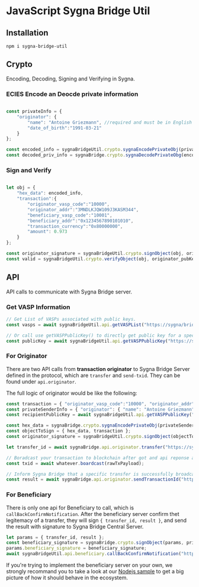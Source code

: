 # JavaScript Sygna Bridge Util

## Installation

```shell
npm i sygna-bridge-util
```

## Crypto

Encoding, Decoding, Signing and Verifying in Sygna.

### ECIES Encode an Deocde private information

```javascript

const privateInfo = {
    "originator": {
        "name": "Antoine Griezmann", //required and must be in English
        "date_of_birth":"1991-03-21"
    }
};

const encoded_info = sygnaBridgeUtil.crypto.sygnaEncodePrivateObj(privateInfo, recipient_pubKey);
const decoded_priv_info = sygnaBridge.crypto.sygnaDecodePrivateObg(encoded_info, recipient_privKey)

```

### Sign and Verify

```javascript

let obj = {
    "hex_data": encoded_info,
    "transaction":{
        "originator_vasp_code":"10000",
        "originator_addr":"3MNDLKJQW109J3KASM344",
        "beneficiary_vasp_code":"10001",
        "beneficiary_addr":"0x1234567890101010",
        "transaction_currency":"0x80000000",
        "amount": 0.973
    }
};

const originator_signature = sygnaBridgeUtil.crypto.signObject(obj, originator_privKey);
const valid = sygnaBridgeUtil.crypto.verifyObject(obj, originator_pubKey, originator_signature);

```

## API

API calls to communicate with Sygna Bridge server.

### Get VASP Information

```javascript
// Get List of VASPs associated with public keys.
const vasps = await sygnaBridgeUtil.api.getVASPList("https://sygna/bridge/api", "API_KEY");

// Or call use getVASPPublicKey() to directly get public key for a specific VASP.
const publicKey = await sygnaBridgeUtil.api.getVASPPublicKey("https://sygna/bridge/api", "API_KEY", "10298");
```

### For Originator

There are two API calls from **transaction originator** to Sygna Bridge Server defined in the protocol, which are `transfer` and `send-txid`. They can be found under `api.originator`.

The full logic of originator would be like the following:

```javascript
const transaction = { "originator_vasp_code":"10000", "originator_addr":"3MNDLKJQW109J3KASM344", "beneficiary_vasp_code":"10298", "beneficiary_addr":"0x1234567890101010", "transaction_currency":"0x80000000", "amount": 0.973 };
const privateSenderInfo = { "originator": { "name": "Antoine Griezmann", "date_of_birth":"1991-03-21" } };
const recipientPublicKey = await sygnaBridgeUtil.api.getVASPPublicKey("https://sygna/bridge/api", "API_KEY", "10298");

const hex_data = sygnaBridge.crypto.sygnaEncodePrivateObj(privateSenderInfo, recipientPublicKey);
const objectToSign = { hex_data, transaction };
const originator_signature = sygnaBridgeUtil.crypto.signObject(objectToSign, privateKey);

let transfer_id = await sygnaBridge.api.originator.transfer("https://sygna/bridge/api", "API_KEY", hex_data, transaction, originator_signature, "https://originatorDomain")

// Boradcast your transaction to blockchain after got and api reponse at your api server.
const txid = await whatever.boardcast(rawTxPayload);

// Inform Sygna Bridge that a specific transfer is successfully broadcasted to the blockchain.
const result = await sygnaBridge.api.originator.sendTransactionId("https://sygna/bridge/api", "API_KEY", txid, transfer_id, originator_signature);

```

### For Beneficiary

There is only one api for Beneficiary to call, which is `callBackConfirmNotification`. After the beneficiary server confirm thet legitemacy of a transfer, they will sign `{ transfer_id, result }`, and send the result with signature to Sygna Bridge Central Server.

```javascript
let params = { transfer_id, result };
const beneficiary_signature = sygnaBridge.crypto.signObject(params, privateKey);
params.beneficiary_signature = beneficiary_signature;
await sygnaBridgeUtil.api.beneficiary.callBackConfirmNotification("https://sygna/bridge/api", API_KEY, params);
```

If you're trying to implement the beneficiary server on your own, we strongly recommand you to take a look at our [Nodejs sample](https://github.com/CoolBitX-Technology/) to get a big picture of how it should behave in the ecosystem.
